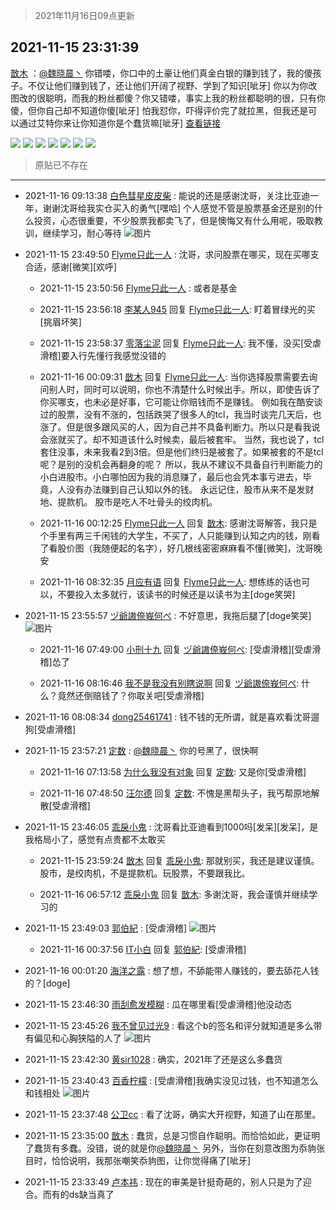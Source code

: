 > 2021年11月16日09点更新
<link rel="stylesheet" href="https://cdn.jsdelivr.net/gh/taotie6/sampleJSON@main/css/photo_show.css">
<meta name="referrer" content="no-referrer" />


 ## 2021-11-15 23:31:39 

 [㪚木](https://www.coolapk.com/feed/31499950?shareKey=NDM2MjVlODM2Y2M1NjE5Mjg0NjE~) ：<a class="feed-link-uname" href="/u/魏晓晨丶">@魏晓晨丶</a> 你错喽，你口中的土豪让他们真金白银的赚到钱了，我的傻孩子。不仅让他们赚到钱了，还让他们开阔了视野、学到了知识[呲牙]
你以为你改图改的很聪明，而我的粉丝都傻？你又错喽，事实上我的粉丝都聪明的很，只有你傻，但你自己却不知道你傻[呲牙]
怕我怼你，吓得评价完了就拉黑<!--break-->，但我还是可以通过艾特你来让你知道你是个蠢货嘛[呲牙]
<a class="feed-link-url" href="https://www.coolapk.com/feed/31342638?shareKey=NTdlZTgxNmY1ZDhkNjE5MjdiNGI~&amp;shareUid=1081091&amp;shareFrom=com.coolapk.market_11.4.5" title="https://www.coolapk.com/feed/31342638?shareKey=NTdlZTgxNmY1ZDhkNjE5MjdiNGI~&amp;shareUid=1081091&amp;shareFrom=com.coolapk.market_11.4.5" target="_blank" rel="nofollow">查看链接</a> 

<div class="album">
<img class="img-item" src="https://image.coolapk.com/feed/2021/1115/23/1081091_959db4c4_0296_6497@1080x859.png" />
<img class="img-item" src="https://image.coolapk.com/feed/2021/1115/23/1081091_41dc28bc_0296_6499@1080x1883.png" />
<img class="img-item" src="https://image.coolapk.com/feed/2021/1115/23/1081091_1ee34e61_0050_3924@1080x4651.png" />
<img class="img-item" src="https://image.coolapk.com/feed/2021/1115/23/1081091_c2bdb5b9_0296_6501@1080x1108.png" />
<img class="img-item" src="https://image.coolapk.com/feed/2021/1115/23/1081091_716e24cc_0296_6503@1080x2340.png" />
<img class="img-item" src="https://image.coolapk.com/feed/2021/1115/23/1081091_3a9b170b_0296_6504@1080x902.jpeg" />
<img class="img-item" src="https://image.coolapk.com/feed/2021/1115/23/1081091_4a2d4da1_0296_6506@660x1124.jpeg" />
</div>

> 原贴已不存在 

 ------- 

- 2021-11-16 09:13:38 [白色彗星皮皮柴](uid=1997967) : 能说的还是感谢沈哥，关注比亚迪一年，谢谢沈哥给我实仓买入的勇气[嘿哈]
个人感觉不管是股票基金还是别的什么投资，心态很重要，不少股票我都卖飞了，但是懊悔又有什么用呢，吸取教训，继续学习，耐心等待 ![图片](https://image.coolapk.com/feed/2021/1116/09/1997967_547f9d59_5217_1114@1176x2400.jpeg)

- 2021-11-15 23:49:50 [Flyme只此一人](uid=1894693) : 沈哥，求问股票在哪买，现在买哪支合适，感谢[微笑][欢呼] 

    - 2021-11-15 23:50:56 [Flyme只此一人](uid=1894693) : 或者是基金 

    - 2021-11-15 23:56:18 [李某人945](uid=3025317) 回复 [Flyme只此一人](uid=1894693): 盯着冒绿光的买[挑眉坏笑] 

    - 2021-11-15 23:58:37 [零落尘泥](uid=3648294) 回复 [Flyme只此一人](uid=1894693): 我不懂，没买[受虐滑稽]要入行先懂行我感觉没错的 

    - 2021-11-16 00:09:31 [㪚木](uid=1081091) 回复 [Flyme只此一人](uid=1894693): 当你选择股票需要去询问别人时，同时可以说明，你也不清楚什么时候出手。所以，即使告诉了你买哪支，也未必是好事，它可能让你赔钱而不是赚钱。
例如我在酷安谈过的股票，没有不涨的，包括跌哭了很多人的tcl，我当时谈完几天后，也涨了。但是很多跟风买的人，因为自己并不具备判断力<!--break-->。所以只是看我说会涨就买了。却不知道该什么时候卖，最后被套牢。
当然，我也说了，tcl套住没事，未来我看2到3倍。但是他们终归是被套了。如果被套的不是tcl呢？是别的没机会再翻身的呢？
所以，我从不建议不具备自行判断能力的小白进股市。小白哪怕因为我的消息赚了，最后也会凭本事亏进去，毕竟，人没有办法赚到自己认知以外的钱。
永远记住，股市从来不是发财地、提款机。
股市是吃人不吐骨头的绞肉机。 

    - 2021-11-16 00:12:25 [Flyme只此一人](uid=1894693) 回复 [㪚木](uid=1081091): 感谢沈哥解答，我只是个手里有两三千闲钱的大学生，不买了，人只能赚到认知之内的钱，刚看了看股价图（我随便起的名字），好几根线密密麻麻看不懂[微笑]，沈哥晚安 

    - 2021-11-16 08:32:35 [月应有语](uid=1457481) 回复 [Flyme只此一人](uid=1894693): 想练练的话也可以，不要投入太多就行，该读书的时候还是以读书为主[doge笑哭] 

- 2021-11-15 23:55:57 [ヅ爺謸倷峩何ぺ](uid=11968954) : 不好意思，我拖后腿了[doge笑哭] ![图片](https://image.coolapk.com/feed/2021/1115/23/11968954_8a35c03a_1756_4752@2160x2400.png)

    - 2021-11-16 07:49:00 [小刑十九](uid=3029225) 回复 [ヅ爺謸倷峩何ぺ](uid=11968954): [受虐滑稽][受虐滑稽]怂了 

    - 2021-11-16 08:16:46 [我不是我没有别瞎说啊](uid=2231912) 回复 [ヅ爺謸倷峩何ぺ](uid=11968954): 什么？竟然还倒赔钱了？你取关吧[受虐滑稽] 

- 2021-11-16 08:08:34 [dong25461741](uid=1268657) : 钱不钱的无所谓，就是喜欢看沈哥遛狗[受虐滑稽] 

- 2021-11-15 23:57:21 [定数](uid=5774495) : <a class="feed-link-uname" href="/u/魏晓晨丶">@魏晓晨丶</a>  你的号黑了，很快啊 

    - 2021-11-16 07:13:58 [为什么我没有对象](uid=2236988) 回复 [定数](uid=5774495): 又是你[受虐滑稽] 

    - 2021-11-16 07:48:50 [汪尔德](uid=1595236) 回复 [定数](uid=5774495): 不愧是黑帮头子，我丐帮原地解散[受虐滑稽] 

- 2021-11-15 23:46:05 [乖戾小鬼](uid=3038000) : 沈哥看比亚迪看到1000吗[发呆][发呆]，是我格局小了，感觉有点贵都不太敢买 

    - 2021-11-15 23:59:24 [㪚木](uid=1081091) 回复 [乖戾小鬼](uid=3038000): 那就别买，我还是建议谨慎。股市，是绞肉机，不是提款机。玩股票，不要跟我比。 

    - 2021-11-16 06:57:12 [乖戾小鬼](uid=3038000) 回复 [㪚木](uid=1081091): 多谢沈哥，我会谨慎并继续学习的 

- 2021-11-15 23:49:03 [郭伯紀](uid=2859803) : [受虐滑稽] ![图片](https://image.coolapk.com/feed/2021/1115/23/2859803_8fb19175_1342_3016@1080x2280.jpeg)

    - 2021-11-16 00:37:56 [IT小白](uid=1002886) 回复 [郭伯紀](uid=2859803): [受虐滑稽] 

- 2021-11-16 00:01:20 [海洋之露](uid=1111949) : 想了想，不舔能带人赚钱的，要去舔花人钱的？[doge] 

- 2021-11-15 23:46:30 [雨刮愈发模糊](uid=994676) : 瓜在哪里看[受虐滑稽]他没动态 

- 2021-11-15 23:45:26 [我不曾见过光9](uid=1784401) : 看这个b的签名和评分就知道是多么带有偏见和心胸狭隘的人了 ![图片](https://image.coolapk.com/feed/2021/1115/23/1784401_da73b2f0_1126_2049@1080x2280.jpeg)

- 2021-11-15 23:42:30 [黄sir1028](uid=905870) : 确实，2021年了还是这么多蠢货 

- 2021-11-15 23:40:43 [百香柠檬](uid=2068085) : [受虐滑稽]我确实没见过钱，也不知道怎么和钱相处 ![图片](https://image.coolapk.com/feed/2021/1115/23/2068085_b973dcf9_0842_9326@596x307.jpeg)

- 2021-11-15 23:37:48 [公卫cc](uid=2467712) : 看了沈哥，确实大开视野，知道了山在那里。 

- 2021-11-15 23:35:00 [㪚木](uid=1081091) : 蠢货，总是习惯自作聪明。而恰恰如此，更证明了蠢货有多蠢。没错，说的就是你<a class="feed-link-uname" href="/u/魏晓晨丶">@魏晓晨丶</a>
另外，当你在刻意改图为忝豿张目时，恰恰说明，我那张嘲笑忝豿图，让你觉得痛了[呲牙] 

- 2021-11-15 23:33:49 [卢本祎](uid=2851774) : 现在的审美是针挺奇葩的，别人只是为了迎合。而有的ds缺当真了 

